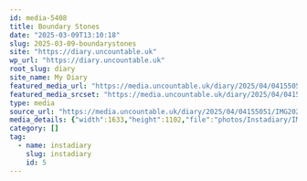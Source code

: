 ```yaml
---
id: media-5408
title: Boundary Stones
date: "2025-03-09T13:10:18"
slug: 2025-03-09-boundarystones
site: "https://diary.uncountable.uk"
wp_url: "https://diary.uncountable.uk"
root_slug: diary
site_name: My Diary
featured_media_url: "https://media.uncountable.uk/diary/2025/04/04155051/IMG20250309131018-edited.webp"
featured_media_srcset: "https://media.uncountable.uk/diary/2025/04/04155051/IMG20250309131018-edited-300x202.webp 300w, https://media.uncountable.uk/diary/2025/04/04155051/IMG20250309131018-edited-1024x691.webp 1024w, https://media.uncountable.uk/diary/2025/04/04155051/IMG20250309131018-edited-150x150.webp 150w, https://media.uncountable.uk/diary/2025/04/04155051/IMG20250309131018-edited-640x432.webp 640w, https://media.uncountable.uk/diary/2025/04/04155051/IMG20250309131018-edited.webp 1633w"
type: media
source_url: "https://media.uncountable.uk/diary/2025/04/04155051/IMG20250309131018-edited.webp"
media_details: {"width":1633,"height":1102,"file":"photos/Instadiary/IMG20250309131018-edited.webp","filesize":146924,"sizes":{"medium":{"file":"IMG20250309131018-edited-300x202.webp","width":300,"height":202,"filesize":21420,"mime_type":"image/webp","source_url":"https://media.uncountable.uk/diary/2025/04/04155051/IMG20250309131018-edited-300x202.webp"},"large":{"file":"IMG20250309131018-edited-1024x691.webp","width":1024,"height":691,"filesize":180622,"mime_type":"image/webp","source_url":"https://media.uncountable.uk/diary/2025/04/04155051/IMG20250309131018-edited-1024x691.webp"},"thumbnail":{"file":"IMG20250309131018-edited-150x150.webp","width":150,"height":150,"filesize":8674,"mime_type":"image/webp","source_url":"https://media.uncountable.uk/diary/2025/04/04155051/IMG20250309131018-edited-150x150.webp"},"mobwidth":{"file":"IMG20250309131018-edited-640x432.webp","width":640,"height":432,"filesize":85888,"mime_type":"image/webp","source_url":"https://media.uncountable.uk/diary/2025/04/04155051/IMG20250309131018-edited-640x432.webp"},"full":{"file":"IMG20250309131018-edited.webp","width":1633,"height":1102,"mime_type":"image/webp","source_url":"https://media.uncountable.uk/diary/2025/04/04155051/IMG20250309131018-edited.webp"}},"image_meta":{"aperture":"0","credit":"","camera":"","caption":"","created_timestamp":"0","copyright":"","focal_length":"0","iso":"0","shutter_speed":"0","title":"","orientation":"0","keywords":[]}}
category: []
tag:
  - name: instadiary
    slug: instadiary
    id: 5
---
```


